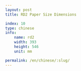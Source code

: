 ```yaml
---
layout: post
title: RD2 Paper Size Dimensions

index: 10
type: chinese
info:
    name: rd2
    width: 393
    height: 546
    unit: mm

permalink: /en/chinese/:slug/
---
```



